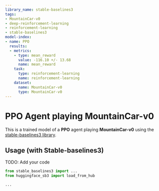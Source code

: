 ```yaml
---
library_name: stable-baselines3
tags:
- MountainCar-v0
- deep-reinforcement-learning
- reinforcement-learning
- stable-baselines3
model-index:
- name: PPO
  results:
  - metrics:
    - type: mean_reward
      value: -116.10 +/- 13.68
      name: mean_reward
    task:
      type: reinforcement-learning
      name: reinforcement-learning
    dataset:
      name: MountainCar-v0
      type: MountainCar-v0
---
```


# **PPO** Agent playing **MountainCar-v0**
This is a trained model of a **PPO** agent playing **MountainCar-v0**
using the [stable-baselines3 library](https://github.com/DLR-RM/stable-baselines3).

## Usage (with Stable-baselines3)
TODO: Add your code


```python
from stable_baselines3 import ...
from huggingface_sb3 import load_from_hub

...
```

